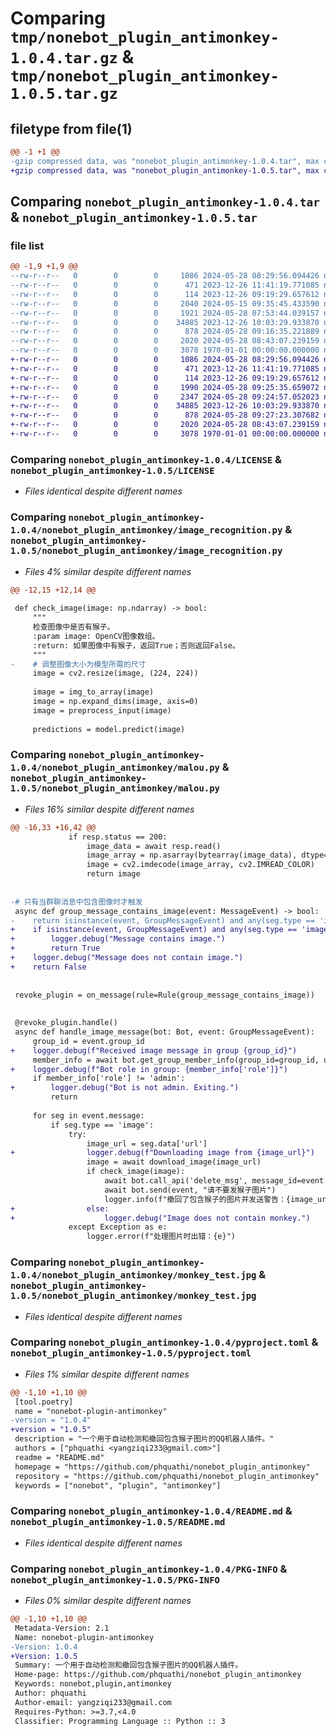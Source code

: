 # Comparing `tmp/nonebot_plugin_antimonkey-1.0.4.tar.gz` & `tmp/nonebot_plugin_antimonkey-1.0.5.tar.gz`

## filetype from file(1)

```diff
@@ -1 +1 @@
-gzip compressed data, was "nonebot_plugin_antimonkey-1.0.4.tar", max compression
+gzip compressed data, was "nonebot_plugin_antimonkey-1.0.5.tar", max compression
```

## Comparing `nonebot_plugin_antimonkey-1.0.4.tar` & `nonebot_plugin_antimonkey-1.0.5.tar`

### file list

```diff
@@ -1,9 +1,9 @@
--rw-r--r--   0        0        0     1086 2024-05-28 08:29:56.094426 nonebot_plugin_antimonkey-1.0.4/LICENSE
--rw-r--r--   0        0        0      471 2023-12-26 11:41:19.771085 nonebot_plugin_antimonkey-1.0.4/nonebot_plugin_antimonkey/__init__.py
--rw-r--r--   0        0        0      114 2023-12-26 09:19:29.657612 nonebot_plugin_antimonkey-1.0.4/nonebot_plugin_antimonkey/config.py
--rw-r--r--   0        0        0     2040 2024-05-15 09:35:45.433590 nonebot_plugin_antimonkey-1.0.4/nonebot_plugin_antimonkey/image_recognition.py
--rw-r--r--   0        0        0     1921 2024-05-28 07:53:44.039157 nonebot_plugin_antimonkey-1.0.4/nonebot_plugin_antimonkey/malou.py
--rw-r--r--   0        0        0    34885 2023-12-26 10:03:29.933870 nonebot_plugin_antimonkey-1.0.4/nonebot_plugin_antimonkey/monkey_test.jpg
--rw-r--r--   0        0        0      878 2024-05-28 09:16:35.221889 nonebot_plugin_antimonkey-1.0.4/pyproject.toml
--rw-r--r--   0        0        0     2020 2024-05-28 08:43:07.239159 nonebot_plugin_antimonkey-1.0.4/README.md
--rw-r--r--   0        0        0     3078 1970-01-01 00:00:00.000000 nonebot_plugin_antimonkey-1.0.4/PKG-INFO
+-rw-r--r--   0        0        0     1086 2024-05-28 08:29:56.094426 nonebot_plugin_antimonkey-1.0.5/LICENSE
+-rw-r--r--   0        0        0      471 2023-12-26 11:41:19.771085 nonebot_plugin_antimonkey-1.0.5/nonebot_plugin_antimonkey/__init__.py
+-rw-r--r--   0        0        0      114 2023-12-26 09:19:29.657612 nonebot_plugin_antimonkey-1.0.5/nonebot_plugin_antimonkey/config.py
+-rw-r--r--   0        0        0     1990 2024-05-28 09:25:35.659072 nonebot_plugin_antimonkey-1.0.5/nonebot_plugin_antimonkey/image_recognition.py
+-rw-r--r--   0        0        0     2347 2024-05-28 09:24:57.052023 nonebot_plugin_antimonkey-1.0.5/nonebot_plugin_antimonkey/malou.py
+-rw-r--r--   0        0        0    34885 2023-12-26 10:03:29.933870 nonebot_plugin_antimonkey-1.0.5/nonebot_plugin_antimonkey/monkey_test.jpg
+-rw-r--r--   0        0        0      878 2024-05-28 09:27:23.307682 nonebot_plugin_antimonkey-1.0.5/pyproject.toml
+-rw-r--r--   0        0        0     2020 2024-05-28 08:43:07.239159 nonebot_plugin_antimonkey-1.0.5/README.md
+-rw-r--r--   0        0        0     3078 1970-01-01 00:00:00.000000 nonebot_plugin_antimonkey-1.0.5/PKG-INFO
```

### Comparing `nonebot_plugin_antimonkey-1.0.4/LICENSE` & `nonebot_plugin_antimonkey-1.0.5/LICENSE`

 * *Files identical despite different names*

### Comparing `nonebot_plugin_antimonkey-1.0.4/nonebot_plugin_antimonkey/image_recognition.py` & `nonebot_plugin_antimonkey-1.0.5/nonebot_plugin_antimonkey/image_recognition.py`

 * *Files 4% similar despite different names*

```diff
@@ -12,15 +12,14 @@
 
 def check_image(image: np.ndarray) -> bool:
     """
     检查图像中是否有猴子。
     :param image: OpenCV图像数组。
     :return: 如果图像中有猴子，返回True；否则返回False。
     """
-    # 调整图像大小为模型所需的尺寸
     image = cv2.resize(image, (224, 224))
 
     image = img_to_array(image)
     image = np.expand_dims(image, axis=0)
     image = preprocess_input(image)
 
     predictions = model.predict(image)
```

### Comparing `nonebot_plugin_antimonkey-1.0.4/nonebot_plugin_antimonkey/malou.py` & `nonebot_plugin_antimonkey-1.0.5/nonebot_plugin_antimonkey/malou.py`

 * *Files 16% similar despite different names*

```diff
@@ -16,33 +16,42 @@
             if resp.status == 200:
                 image_data = await resp.read()
                 image_array = np.asarray(bytearray(image_data), dtype="uint8")
                 image = cv2.imdecode(image_array, cv2.IMREAD_COLOR)
                 return image
 
 
-# 只有当群聊消息中包含图像时才触发
 async def group_message_contains_image(event: MessageEvent) -> bool:
-    return isinstance(event, GroupMessageEvent) and any(seg.type == 'image' for seg in event.message)
+    if isinstance(event, GroupMessageEvent) and any(seg.type == 'image' for seg in event.message):
+        logger.debug("Message contains image.")
+        return True
+    logger.debug("Message does not contain image.")
+    return False
 
 
 revoke_plugin = on_message(rule=Rule(group_message_contains_image))
 
 
 @revoke_plugin.handle()
 async def handle_image_message(bot: Bot, event: GroupMessageEvent):
     group_id = event.group_id
+    logger.debug(f"Received image message in group {group_id}")
     member_info = await bot.get_group_member_info(group_id=group_id, user_id=event.self_id)  # 管理员检测
+    logger.debug(f"Bot role in group: {member_info['role']}")
     if member_info['role'] != 'admin':
+        logger.debug("Bot is not admin. Exiting.")
         return
 
     for seg in event.message:
         if seg.type == 'image':
             try:
                 image_url = seg.data['url']
+                logger.debug(f"Downloading image from {image_url}")
                 image = await download_image(image_url)
                 if check_image(image):
                     await bot.call_api('delete_msg', message_id=event.message_id)
                     await bot.send(event, "请不要发猴子图片")
                     logger.info(f"撤回了包含猴子的图片并发送警告：{image_url}")
+                else:
+                    logger.debug("Image does not contain monkey.")
             except Exception as e:
                 logger.error(f"处理图片时出错：{e}")
```

### Comparing `nonebot_plugin_antimonkey-1.0.4/nonebot_plugin_antimonkey/monkey_test.jpg` & `nonebot_plugin_antimonkey-1.0.5/nonebot_plugin_antimonkey/monkey_test.jpg`

 * *Files identical despite different names*

### Comparing `nonebot_plugin_antimonkey-1.0.4/pyproject.toml` & `nonebot_plugin_antimonkey-1.0.5/pyproject.toml`

 * *Files 1% similar despite different names*

```diff
@@ -1,10 +1,10 @@
 [tool.poetry]
 name = "nonebot-plugin-antimonkey"
-version = "1.0.4"
+version = "1.0.5"
 description = "一个用于自动检测和撤回包含猴子图片的QQ机器人插件。"
 authors = ["phquathi <yangziqi233@gmail.com>"]
 readme = "README.md"
 homepage = "https://github.com/phquathi/nonebot_plugin_antimonkey"
 repository = "https://github.com/phquathi/nonebot_plugin_antimonkey"
 keywords = ["nonebot", "plugin", "antimonkey"]
```

### Comparing `nonebot_plugin_antimonkey-1.0.4/README.md` & `nonebot_plugin_antimonkey-1.0.5/README.md`

 * *Files identical despite different names*

### Comparing `nonebot_plugin_antimonkey-1.0.4/PKG-INFO` & `nonebot_plugin_antimonkey-1.0.5/PKG-INFO`

 * *Files 0% similar despite different names*

```diff
@@ -1,10 +1,10 @@
 Metadata-Version: 2.1
 Name: nonebot-plugin-antimonkey
-Version: 1.0.4
+Version: 1.0.5
 Summary: 一个用于自动检测和撤回包含猴子图片的QQ机器人插件。
 Home-page: https://github.com/phquathi/nonebot_plugin_antimonkey
 Keywords: nonebot,plugin,antimonkey
 Author: phquathi
 Author-email: yangziqi233@gmail.com
 Requires-Python: >=3.7,<4.0
 Classifier: Programming Language :: Python :: 3
```

